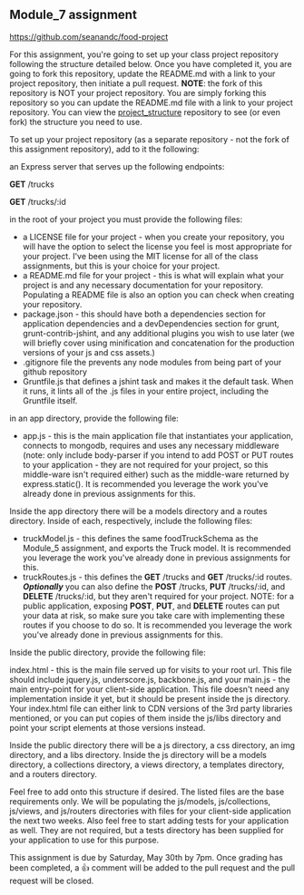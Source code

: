 ## Module_7 assignment

https://github.com/seanandc/food-project

For this assignment, you're going to set up your class project repository following the structure detailed below. Once you have completed it, you are going to fork this repository, update the README.md with a link to your project repository, then initiate a pull request. __NOTE__: the fork of this repository is NOT your project repository. You are simply forking this repository so you can update the README.md file with a link to your project repository. You can view the [project_structure](https://github.com/JSCRIPT300-Spring2015/project_structure) repository to see (or even fork) the structure you need to use.

To set up your project repository (as a separate repository - not the fork of this assignment repository), add to it the following:

an Express server that serves up the following endpoints:

__GET__ /trucks

__GET__ /trucks/:id

in the root of your project you must provide the following files:

- a LICENSE file for your project - when you create your repository, you will have the option to select the license you feel is most appropriate for your project. I've been using the MIT license for all of the class assignments, but this is your choice for your project.
- a README.md file for your project - this is what will explain what your project is and any necessary documentation for your repository. Populating a README file is also an option you can check when creating your repository.
- package.json - this should have both a dependencies section for application dependencies
and a devDependencies section for grunt, grunt-contrib-jshint, and any additional plugins you wish to use later (we will briefly cover using minification and concatenation for the production versions of your js and css assets.)
- .gitignore file the prevents any node modules from being part of your github repository
- Gruntfile.js that defines a jshint task and makes it the default task. When it runs, it lints all of the .js files in your entire project, including the Gruntfile itself.

in an app directory, provide the following file:

- app.js - this is the main application file that instantiates your application, connects to mongodb, requires and uses any necessary middleware (note: only include body-parser if you intend to add POST or PUT routes to your application - they are not required for your project, so this middle-ware isn't required either) such as the middle-ware returned by express.static(). It is recommended you leverage the work you've already done in previous assignments for this.

Inside the app directory there will be a models directory and a routes directory. Inside of each, respectively, include the following files:

- truckModel.js - this defines the same foodTruckSchema as the Module_5 assignment, and exports the Truck model. It is recommended you leverage the work you've already done in previous assignments for this.
- truckRoutes.js - this defines the __GET__ /trucks and __GET__ /trucks/:id routes. __*Optionally*__ you can also define the __POST__ /trucks, __PUT__ /trucks/:id, and __DELETE__ /trucks/:id, but they aren't required for your project. NOTE: for a public application, exposing __POST__, __PUT__, and __DELETE__ routes can put your data at risk, so make sure you take care with implementing these routes if you choose to do so. It is recommended you leverage the work you've already done in previous assignments for this.

Inside the public directory, provide the following file:

index.html - this is the main file served up for visits to your root url. This file should include jquery.js, underscore.js, backbone.js, and your main.js - the main entry-point for your client-side application. This file doesn't need any implementation inside it yet, but it should be present inside the js directory.
Your index.html file can either link to CDN versions of the 3rd party libraries mentioned, or you can put copies of them inside the js/libs directory and point your script elements at those versions instead.

Inside the public directory there will be a js directory, a css directory, an img directory, and a libs directory. Inside the js directory will be a models directory, a collections directory, a views directory, a templates directory, and a routers directory.

Feel free to add onto this structure if desired. The listed files are the base requirements only. We will be populating the js/models, js/collections, js/views, and js/routers directories with files for your client-side application the next two weeks. Also feel free to start adding tests for your application as well. They are not required, but a tests directory has been supplied for your application to use for this purpose.

This assignment is due by Saturday, May 30th by 7pm. Once grading has been completed, a :+1: comment will be added to the pull request and the pull request will be closed.